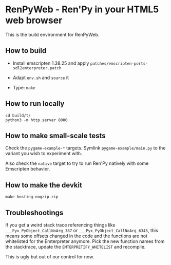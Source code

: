 # RenPyWeb - Ren'Py in your HTML5 web browser

This is the build environment for RenPyWeb.

## How to build

- Install emscripten 1.38.25 and apply
  `patches/emscripten-ports-sdl2emterpreter.patch`

- Adapt `env.sh` and `source` it

- Type:
  `make`


## How to run locally

    cd build/t/
    python3 -m http.server 8000


## How to make small-scale tests

Check the `pygame-example-*` targets. Symlink `pygame-example/main.py`
to the variant you wish to experiment with.

Also check the `native` target to try to run Ren'Py natively with some
Emscripten behavior.


## How to make the devkit

    make hosting-nogzip-zip


## Troubleshootings

If you get a weird stack trace referencing things like
`___Pyx_PyObject_CallNoArg_387` or `___Pyx_PyObject_CallNoArg_6345`,
this means some offsets changed in the code and the functions are not
whitelisted for the Emterpreter anymore.  Pick the new function names
from the stacktrace, update the `EMTERPRETIFY_WHITELIST` and
recompile.

This is ugly but out of our control for now.
